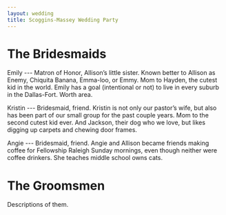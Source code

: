 ```yaml
---
layout: wedding
title: Scoggins-Massey Wedding Party
---
```


# The Bridesmaids

Emily --- Matron of Honor, Allison’s little sister.  Known better to
Allison as Enemy, Chiquita Banana, Emma-loo, or Emmy.  Mom to Hayden,
the cutest kid in the world. Emily has a goal (intentional or not) to
live in every suburb in the Dallas-Fort. Worth area.

Kristin --- Bridesmaid, friend.  Kristin is not only our pastor’s wife,
but also has been part of our small group for the past couple years.
Mom to the second cutest kid ever.  And Jackson, their dog who we love,
but likes digging up carpets and chewing door frames.  

Angie --- Bridesmaid, friend.  Angie and Allison became friends making
coffee for Fellowship Raleigh Sunday mornings, even though neither were
coffee drinkers.  She teaches middle school owns cats.

# The Groomsmen

Descriptions of them.
